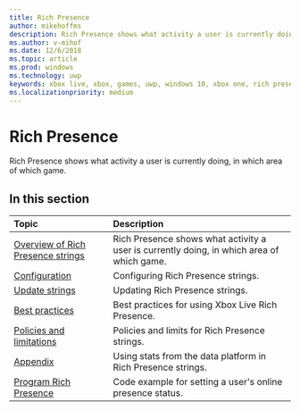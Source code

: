 ```yaml
---
title: Rich Presence
author: mikehoffms
description: Rich Presence shows what activity a user is currently doing, in which area of which game.
ms.author: v-mihof
ms.date: 12/6/2018
ms.topic: article
ms.prod: windows
ms.technology: uwp
keywords: xbox live, xbox, games, uwp, windows 10, xbox one, rich presence
ms.localizationpriority: medium
---
```


# Rich Presence

Rich Presence shows what activity a user is currently doing, in which area of which game.

## In this section

| Topic                                                                                                                                             | Description                                                                                                   |
|:--------------------------------------------------------------------------------------------------------------------------------------------------|:--------------------------------------------------------------------------------------------------------------|
| [Overview of Rich Presence strings](rich-presence-strings-overview.md) | Rich Presence shows what activity a user is currently doing, in which area of which game. |
| [Configuration](rich-presence-strings-configuration.md) | Configuring Rich Presence strings. |
| [Update strings](rich-presence-strings-updating-strings.md) | Updating Rich Presence strings. |
| [Best practices](rich-presence-strings-best-practices.md) | Best practices for using Xbox Live Rich Presence. |
| [Policies and limitations](rich-presence-strings-policies-and-limitations.md) | Policies and limits for Rich Presence strings. |
| [Appendix](rich-presence-strings-appendix.md) | Using stats from the data platform in Rich Presence strings. |
| [Program Rich Presence](programming-rich-presence.md) | Code example for setting a user's online presence status. |
